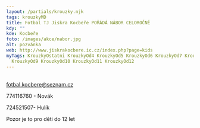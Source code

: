 ```yaml
---
layout: /partials/krouzky.njk
tags: krouzkyMD
title: Fotbal TJ Jiskra Kocbeře POŘÁDÁ NÁBOR CELOROČNĚ
kdy: ""
kde: Kocbeře
foto: /images/akce/nabor.jpg
alt: pozvánka
web: http://www.jiskrakocbere.ic.cz/index.php?page=kids
myTags: KrouzkyOstatni KrouzkyOd4 KrouzkyOd5 KrouzkyOd6 KrouzkyOd7 KrouzkyOd8
  KrouzkyOd9 KrouzkyOd10 KrouzkyOd11 KrouzkyOd12
---
```

\
fotbal.kocbere@seznam.cz

7﻿74116760 - Novák

7﻿24521507- Hulík

P﻿ozor je to pro děti do 12 let